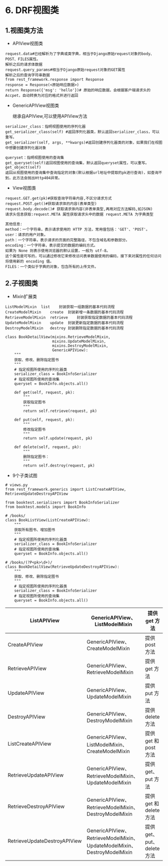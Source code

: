 # 6. DRF视图类

## 1.视图类方法

+ APIView视图类

```
request.data#已经解析为了字典或类字典，相当于Django原始request对象的body、POST、FILES属性。
解析之后的请求体数据
request.query_params#相当于Django原始request对象的GET属性
解析之后的查询字符串数据
from rest_framework.response import Response
response = Response(<原始响应数据>)
return Response({'msg': 'hello'})# 原始的响应数据，会根据客户端请求头的Accpet，自动转换为对应的格式并进行返回
```



+ GenericAPIView视图类

  继承自APIView,可以使用APIView方法

```
serializer_class：指明视图使用的序列化器
get_serializer_class(self) #返回序列化器类，默认返回serializer_class，可以重写。
get_serializer(self, args, **kwargs)#返回创建序列化器类的对象，如果我们在视图中想要创建序列化器对象

```



```
queryset：指明视图使用的查询集
get_queryset(self)返回视图使用的查询集，默认返回queryset属性，可以重写。
get_object(self)
返回从视图使用的查询集中查询指定的对象(默认根据url地址中提取的pk进行查询)，如查询不到，此方法会抛出Http404异常。
```



+ View视图类

```
request.GET.get(pk)#获取查询字符串内容,不区分请求方式
request.POST.get()#获取请求体的内容(表单类型)
request.body.decode()# 获取请求体内容(非表单类型,再用对应方法解码,如JSON)
请求头信息获取:request.META 属性获取请求头中的数据 request.META 为字典类型

其他信息:
method：一个字符串，表示请求使用的 HTTP 方法，常用值包括：'GET'、'POST'。
user：请求的用户对象。
path：一个字符串，表示请求的页面的完整路径，不包含域名和参数部分。
encoding：一个字符串，表示提交的数据的编码方式。
如果为 None 则表示使用浏览器的默认设置，一般为 utf-8。
这个属性是可写的，可以通过修改它来修改访问表单数据使用的编码，接下来对属性的任何访问将使用新的 encoding 值。
FILES：一个类似于字典的对象，包含所有的上传文件。
```



## 2.子视图类

+ Mixin扩展类

```
ListModelMixin	list	封装获取一组数据的基本代码流程
CreateModelMixin	create	封装新增一条数据的基本代码流程
RetrieveModelMixin	retrieve	封装获取指定数据的基本代码流程
UpdateModelMixin	update	封装更新指定数据的基本代码流程
DestroyModelMixin	destroy	封装删除指定数据的基本代码流程
```

```
class BookDetailView(mixins.RetrieveModelMixin,
                     mixins.UpdateModelMixin,
                     mixins.DestroyModelMixin,
                     GenericAPIView):
    """
    获取、修改、删除指定图书
    """
    # 指定视图所使用的序列化器类
    serializer_class = BookInfoSerializer
    # 指定视图所使用的查询集
    queryset = BookInfo.objects.all()

    def get(self, request, pk):
        """
        获取指定图书
        """
        return self.retrieve(request, pk)

    def put(self, request, pk):
        """
        修改指定图书
        """
        return self.update(request, pk)

    def delete(self, request, pk):
        """
        删除指定图书：
        """
        return self.destroy(request, pk)
```



+ 9个子类试图



```
# views.py
from rest_framework.generics import ListCreateAPIView, RetrieveUpdateDestroyAPIView

from booktest.serializers import BookInfoSerializer
from booktest.models import BookInfo

# /books/
class BookListView(ListCreateAPIView):
    """
    获取所有图书、增加图书
    """
    # 指定视图所使用的序列化器类
    serializer_class = BookInfoSerializer
    # 指定视图所使用的查询集
    queryset = BookInfo.objects.all()

# /books/(?P<pk>\d+)/
class BookDetailView(RetrieveUpdateDestroyAPIView):
    """
    获取、修改、删除指定图书
    """
    # 指定视图所使用的序列化器类
    serializer_class = BookInfoSerializer
    # 指定视图所使用的查询集
    queryset = BookInfo.objects.all()
```

| ListAPIView                  | GenericAPIView、ListModelMixin                               | 提供 get 方法             |
| ---------------------------- | ------------------------------------------------------------ | ------------------------- |
| CreateAPIView                | GenericAPIView、CreateModelMixin                             | 提供 post 方法            |
| RetrieveAPIView              | GenericAPIView、RetrieveModelMixin                           | 提供 get 方法             |
| UpdateAPIView                | GenericAPIView、UpdateModelMixin                             | 提供 put 方法             |
| DestroyAPIView               | GenericAPIView、DestroyModelMixin                            | 提供 delete 方法          |
| ListCreateAPIView            | GenericAPIView、ListModelMixin、CreateModelMixin             | 提供 get 和 post 方法     |
| RetrieveUpdateAPIView        | GenericAPIView、RetrieveModelMixin、UpdateModelMixin         | 提供 get、put 方法        |
| RetrieveDestroyAPIView       | GenericAPIView、RetrieveModelMixin、DestroyModelMixin        | 提供 get 和 delete 方法   |
| RetrieveUpdateDestroyAPIView | GenericAPIView、RetrieveModelMixin、UpdateModelMixin、DestroyModelMixin | 提供 get、put、delete方法 |

